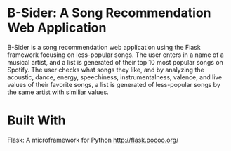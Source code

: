 # B-Sider: A Song Recommendation Web Application
B-Sider is a song recommendation web application using the Flask framework focusing on less-popular songs. The user enters in a name of a musical artist, and a list is generated of their top 10 most popular songs on Spotify. The user checks what songs they like, and by analyzing the acoustic, dance, energy, speechiness, instrumentalness, valence, and live values of their favorite songs, a list is generated of less-popular songs by the same artist with similiar values.

# Built With
Flask: A microframework for Python http://flask.pocoo.org/


